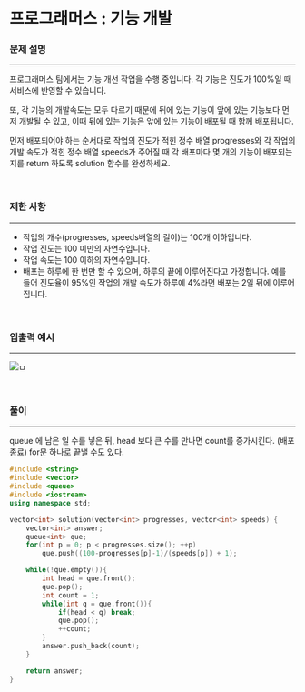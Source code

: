 프로그래머스 : 기능 개발
=============

### 문제 설명
***
프로그래머스 팀에서는 기능 개선 작업을 수행 중입니다. 각 기능은 진도가 100%일 때 서비스에 반영할 수 있습니다.

또, 각 기능의 개발속도는 모두 다르기 때문에 뒤에 있는 기능이 앞에 있는 기능보다 먼저 개발될 수 있고, 이때 뒤에 있는 기능은 앞에 있는 기능이 배포될 때 함께 배포됩니다.

먼저 배포되어야 하는 순서대로 작업의 진도가 적힌 정수 배열 progresses와 각 작업의 개발 속도가 적힌 정수 배열 speeds가 주어질 때 각 배포마다 몇 개의 기능이 배포되는지를 return 하도록 solution 함수를 완성하세요.


<br>

### 제한 사항
***

- 작업의 개수(progresses, speeds배열의 길이)는 100개 이하입니다.
- 작업 진도는 100 미만의 자연수입니다.
- 작업 속도는 100 이하의 자연수입니다.
- 배포는 하루에 한 번만 할 수 있으며, 하루의 끝에 이루어진다고 가정합니다. 예를 들어 진도율이 95%인 작업의 개발 속도가 하루에 4%라면 배포는 2일 뒤에 이루어집니다.

<br>

### 입출력 예시
***

![ㅁ](https://i.imgur.com/jP6dw5f.png)

<br>

### 풀이
***

queue 에 남은 일 수를 넣은 뒤,
head 보다 큰 수를 만나면 count를 증가시킨다. (배포 종료)
for문 하나로 끝낼 수도 있다.

``` c++
#include <string>
#include <vector>
#include <queue>
#include <iostream>
using namespace std;

vector<int> solution(vector<int> progresses, vector<int> speeds) {
    vector<int> answer;
    queue<int> que;
    for(int p = 0; p < progresses.size(); ++p)
        que.push((100-progresses[p]-1)/(speeds[p]) + 1);

    while(!que.empty()){
        int head = que.front();
        que.pop();
        int count = 1;
        while(int q = que.front()){
            if(head < q) break;
            que.pop();
            ++count;
        }
        answer.push_back(count);
    }

    return answer;
}
```

